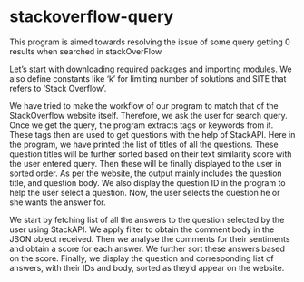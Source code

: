 # stackoverflow-query
This program is aimed towards resolving the issue of some query getting 0 results when searched in stackOverFlow

Let’s start with downloading required packages and importing modules. 
We also define constants like ‘k’ for limiting number of solutions and SITE that refers to ‘Stack Overflow’.

We have tried to make the workflow of our program to match that of the StackOverflow website itself.
Therefore, we ask the user for search query. 
Once we get the query, the program extracts tags or keywords from it.
These tags then are used to get questions with the help of StackAPI. Here in the program, we have printed the list of titles of all the questions.
These question titles will be further sorted based on their text similarity score with the user entered query. Then these will be finally displayed to the user in sorted order. As per the website, the output mainly includes the question title, and question body. We also display the question ID in the program to help the user select a question. 
Now, the user selects the question he or she wants the answer for.

We start by fetching list of all the answers to the question selected by the user using StackAPI. We apply filter to obtain the comment body in the JSON object received. 
Then we analyse the comments for their sentiments and obtain a score for each answer. 
We further sort these answers based on the score. 
Finally, we display the question and corresponding list of answers, with their IDs and body,  sorted as they’d appear on the website. 
